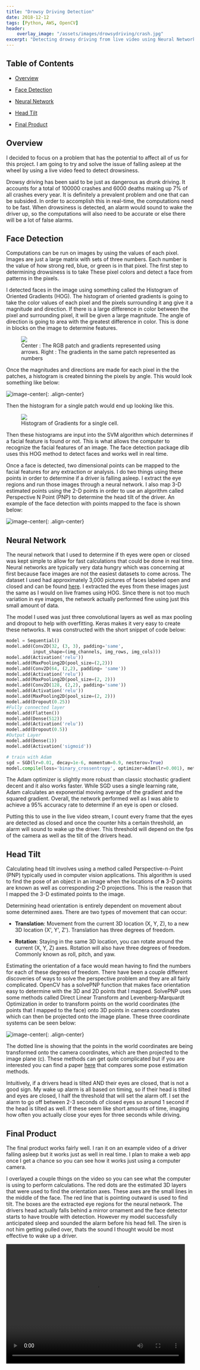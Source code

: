 ```yaml
---
title: "Drowsy Driving Detection"
date: 2018-12-12
tags: [Python, AWS, OpenCV]
header:
    overlay_image: "/assets/images/drowsydriving/crash.jpg"
excerpt: "Detecting drowsy driving from live video using Neural Networks"
---
```

## Table of Contents

- [Overview](#heading-1)

- [Face Detection](#heading-2)

- [Neural Network](#heading-3)

- [Head Tilt](#heading-4)

- [Final Product](#heading-5)

## <a name="heading-1"></a>Overview

I decided to focus on a problem that has the potential to affect all of us for this project. I am going to try and solve the issue of falling asleep at the wheel by using a live video feed to detect drowsiness.

Drowsy driving has been said to be just as dangerous as drunk driving. It accounts for a total of 100000 crashes and 6000 deaths making up 7% of all crashes every year. It is definitely a prevalent problem and one that can be subsided. In order to accomplish this in real-time, the computations need to be fast. When drowsiness is detected, an alarm would sound to wake the driver up, so the computations will also need to be accurate or else there will be a lot of false alarms.

## <a name="heading-2"></a>Face Detection

Computations can be run on images by using the values of each pixel. Images are just a large matrix with sets of three numbers. Each number is the value of how strong red, blue, or green is in that pixel. The first step to determining drowsiness is to take These pixel colors and detect a face from patterns in the pixels. 

I detected faces in the image using something called the Histogram of Oriented Gradients (HOG). The histogram of oriented gradients is going to take the color values of each pixel and the pixels surrounding it ang give it a magnitude and direction. If there is a large difference in color between the pixel and surrounding pixel, it will be given a large magnitude. The angle of direction is going to area with the greatest difference in color. This is done in blocks on the image to determine features. 

<figure>
	<img src="/assets/images/drowsydriving/hog-cell-gradients.png">
	<figcaption>Center : The RGB patch and gradients represented using arrows. Right : The gradients in the same patch represented as numbers</figcaption>
</figure>

Once the magnitudes and directions are made for each pixel in the the patches, a histogram is created binning the pixels by angle. This would look something like below:

![image-center](/assets/images/drowsydriving/hog-histogram-1.png){: .align-center}

Then the histogram for a single patch would end up looking like this.

<figure>
	<img src="/assets/images/drowsydriving/histogram-cell.png">
	<figcaption>Histogram of Gradients for a single cell.</figcaption>
</figure>

Then these histograms are input into the SVM algorithm which determines if a facial feature is found or not. This is what allows the computer to recognize the facial features of an image. The face detection package dlib uses this HOG method to detect faces and works well in real time. 

Once a face is detected, two dimensional points can be mapped to the facial features for any extraction or analysis. I do two things using these points in order to determine if a driver is falling asleep. I extract the eye regions and run those images through a neural network. I also map 3-D estimated points using the 2-D points in order to use an algorithm called Perspective N Point (PNP) to determine the head tilt of the driver. An example of the face detection with points mapped to the face is shown below:

![image-center](/assets/images/drowsydriving/face_hog.png){: .align-center}

## <a name="heading-3"></a>Neural Network

The neural network that I used to determine if th eyes were open or closed was kept simple to allow for fast calculations that could be done in real time. Neural networks are typically very data hungry which was concerning at first because face images are not the easiest datasets to come across. The dataset I used had approximately 3,000 pictures of faces labeled open and closed and can be found [here](http://parnec.nuaa.edu.cn/xtan/data/ClosedEyeDatabases.html). I extracted the eyes from these images just the same as I would on live frames using HOG. Since there is not too much variation in eye images, the network actually performed fine using just this small amount of data. 

The model I used was just three convolutional layers as well as max pooling and dropout to help with overfitting. Keras makes it very easy to create these networks. It was constructed with the short snippet of code below:

```python
model = Sequential()
model.add(Conv2D(32, (3, 3), padding='same',
          input_shape=(img_channels, img_rows, img_cols)))
model.add(Activation('relu'))
model.add(MaxPooling2D(pool_size=(2,2)))
model.add(Conv2D(64, (2,2), padding= 'same'))
model.add(Activation('relu'))
model.add(MaxPooling2D(pool_size=(2, 2)))
model.add(Conv2D(128, (2,2), padding='same'))
model.add(Activation('relu'))
model.add(MaxPooling2D(pool_size=(2, 2)))
model.add(Dropout(0.25))
#Fully connected layer
model.add(Flatten())
model.add(Dense(512))
model.add(Activation('relu'))
model.add(Dropout(0.5))
#Output Layer
model.add(Dense(1))
model.add(Activation('sigmoid'))

# train with Adam
sgd = SGD(lr=0.01, decay=1e-6, momentum=0.9, nesterov=True)
model.compile(loss='binary_crossentropy', optimizer=Adam(lr=0.001), metrics=['accuracy'])
```

The Adam optimizer is slightly more robust than classic stochastic gradient decent and it also works faster. While SGD uses a single learning rate, Adam calculates an exponential moving average of the gradient and the squared gradient. Overall, the network performed well as I was able to achieve a 95% accuracy rate to determine if an eye is open or closed.

Putting this to use in the live video stream, I count every frame that the eyes are detected as closed and once the counter hits a certain threshold, an alarm will sound to wake up the driver. This threshold will depend on the fps of the camera as well as the tilt of the drivers head.

## <a name="heading-4"></a>Head Tilt

Calculating head tilt involves using a method called Perspective-n-Point (PNP) typically used in computer vision applications. This algorithm is used to find the pose of an object in an image when the locations of **n** 3-D points are known as well as corresponding 2-D projections. This is the reason that I mapped the 3-D estimated points to the image. 

Determining head orientation is entirely dependent on movement about some determined axes. There are two types of movement that can occur:

- **Translation**: Movement from the current 3D location (X, Y, Z), to a new 3D location (X', Y', Z'). Translation has three degrees of freedom. 

- **Rotation**: Staying in the same 3D location, you can rotate around the current (X, Y, Z) axes. Rotation will also have three degrees of freedom. Commonly known as roll, pitch, and yaw.

Estimating the orientation of a face would mean having to find the numbers for each of these degrees of freedom. There have been a couple different discoveries of ways to solve the perspective problem and they are all fairly complicated. OpenCV has a solvePNP function that makes face orientation easy to determine with the 3D and 2D points that I mapped. SolvePNP uses some methods called Direct Linear Transform and Levenberg-Marquardt Optimization in order to transform points on the world coordinates (the points that I mapped to the face) onto 3D points in camera coordinates which can then be projected onto the image plane. These three coordinate systems can be seen below:

![image-center](/assets/images/drowsydriving/pnp.jpg){: .align-center}

The dotted line is showing that the points in the world coordinates are being transformed onto the camera coordinates, which are then projected to the image plane (c). These methods can get quite complicated but if you are interested you can find a paper [here](http://citeseerx.ist.psu.edu/viewdoc/download?doi=10.1.1.560.7021&rep=rep1&type=pdf) that compares some pose estimation methods. 

Intuitively, if a drivers head is tilted AND their eyes are closed, that is not a good sign. My wake up alarm is all based on timing, so if their head is tilted and eyes are closed, I half the threshold that will set the alarm off. I set the alarm to go off between 2-3 seconds of closed eyes so around 1 second if the head is tilted as well. If these seem like short amounts of time, imaging how often you actually close your eyes for three seconds while driving. 

## <a name="heading-5"></a>Final Product

The final product works fairly well. I ran it on an example video of a driver falling asleep but it works just as well in real time. I plan to make a web app once I get a chance so you can see how it works just using a computer camera. 

I overlayed a couple things on the video so you can see what the computer is using to perform calculations. The red dots are the estimated 3D layers that were used to find the orientation axes. These axes are the small lines in the middle of the face. The red line that is pointing outward is used to find tilt. The boxes are the extracted eye regions for the neural network. The drivers head actually falls behind a mirror ornament and the face detector starts to have trouble with detection. However my model successfully anticipated sleep and sounded the alarm before his head fell. The siren is not him getting pulled over, thats the sound I thought would be most effective to wake up a driver.

<video width="480" height="320" controls="controls">
  <source src="/assets/images/drowsydriving/final.mp4" type="video/mp4">
</video>